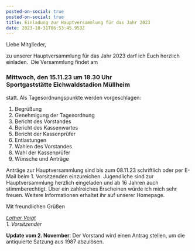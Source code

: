 ```yaml
---
posted-on-social: true
posted-on-social: true
title: Einladung zur Hauptversammlung für das Jahr 2023
date: 2023-10-31T06:53:45.953Z
---
```


Liebe Mitglieder,

zu unserer Hauptversammlung für das Jahr 2023 darf ich Euch herzlich einladen. 
Die Versammlung findet am

### Mittwoch, den 15.11.23 um 18.30 Uhr<br>Sportgaststätte Eichwaldstadion Müllheim

statt. Als Tagesordnungspunkte werden vorgeschlagen:

1. Begrüßung
2. Genehmigung der Tagesordnung
3. Bericht des Vorstandes
4. Bericht des Kassenwartes
5. Bericht der Kassenprüfer
6. Entlastungen
7. Wahlen des Vorstandes
8. Wahl der Kassenprüfer
9. Wünsche und Anträge

Anträge zur Hauptversammlung sind bis zum 08.11.23 schriftlich oder per E-Mail beim 1. Vorsitzenden einzureichen. Jugendliche sind zur Hauptversammlung herzlich eingeladen und ab 16 Jahren auch stimmberechtigt. Über ein zahlreiches Erscheinen würde ich mich sehr freuen. Weitere Informationen erhaltet ihr auf unserer Homepage.

Mit freundlichen Grüßen

*[Lothar Voigt](mailto:lothar@vcmuellheim.de)*\
*1. Vorsitzender*


**Update vom 2. November**: Der Vorstand wird einen Antrag stellen, um die antiquierte Satzung aus 1987 abzulösen.